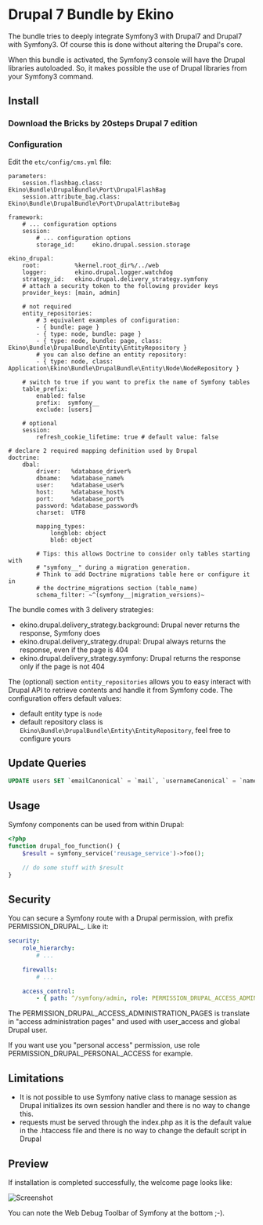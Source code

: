 Drupal 7 Bundle by Ekino
========================

The bundle tries to deeply integrate Symfony3 with Drupal7 and Drupal7 with Symfony3. Of course this is done without
altering the Drupal's core.

When this bundle is activated, the Symfony3 console will have the Drupal libraries autoloaded. So, it makes possible
the use of Drupal libraries from your Symfony3 command.

Install
-------

### Download the Bricks by 20steps Drupal 7 edition

### Configuration

Edit the  ``etc/config/cms.yml`` file:

    parameters:
        session.flashbag.class:       Ekino\Bundle\DrupalBundle\Port\DrupalFlashBag
        session.attribute_bag.class:  Ekino\Bundle\DrupalBundle\Port\DrupalAttributeBag

    framework:
        # ... configuration options
        session:
            # ... configuration options
            storage_id:     ekino.drupal.session.storage

    ekino_drupal:
        root:          %kernel.root_dir%/../web
        logger:        ekino.drupal.logger.watchdog
        strategy_id:   ekino.drupal.delivery_strategy.symfony
        # attach a security token to the following provider keys
        provider_keys: [main, admin]

        # not required
        entity_repositories:
            # 3 equivalent examples of configuration:
            - { bundle: page }
            - { type: node, bundle: page }
            - { type: node, bundle: page, class: Ekino\Bundle\DrupalBundle\Entity\EntityRepository }
            # you can also define an entity repository:
            - { type: node, class: Application\Ekino\Bundle\DrupalBundle\Entity\Node\NodeRepository }

        # switch to true if you want to prefix the name of Symfony tables
        table_prefix:
            enabled: false
            prefix:  symfony__
            exclude: [users]

        # optional
        session:
            refresh_cookie_lifetime: true # default value: false

    # declare 2 required mapping definition used by Drupal
    doctrine:
        dbal:
            driver:   %database_driver%
            dbname:   %database_name%
            user:     %database_user%
            host:     %database_host%
            port:     %database_port%
            password: %database_password%
            charset:  UTF8

            mapping_types:
                longblob: object
                blob: object

            # Tips: this allows Doctrine to consider only tables starting with
            # "symfony__" during a migration generation.
            # Think to add Doctrine migrations table here or configure it in
            # the doctrine_migrations section (table_name)
            schema_filter: ~^(symfony__|migration_versions)~

The bundle comes with 3 delivery strategies:

* ekino.drupal.delivery_strategy.background: Drupal never returns the response, Symfony does
* ekino.drupal.delivery_strategy.drupal: Drupal always returns the response, even if the page is 404
* ekino.drupal.delivery_strategy.symfony: Drupal returns the response only if the page is not 404

The (optional) section ``entity_repositories`` allows you to easy interact with
Drupal API to retrieve contents and handle it from Symfony code.
The configuration offers default values:

* default entity type is ``node``
* default repository class is ``Ekino\Bundle\DrupalBundle\Entity\EntityRepository``, feel free to configure yours

Update Queries
--------------

``` sql
UPDATE users SET `emailCanonical` = `mail`, `usernameCanonical` = `name`, `roles` = 'b:0;';
```

Usage
-----

Symfony components can be used from within Drupal:

``` php
<?php
function drupal_foo_function() {
    $result = symfony_service('reusage_service')->foo();

    // do some stuff with $result
}
```

Security
--------

You can secure a Symfony route with a Drupal permission, with prefix PERMISSION_DRUPAL_.
Like it:

``` yml
security:
    role_hierarchy:
        # ...

    firewalls:
        # ...

    access_control:
        - { path: ^/symfony/admin, role: PERMISSION_DRUPAL_ACCESS_ADMINISTRATION_PAGES }

```

The PERMISSION_DRUPAL_ACCESS_ADMINISTRATION_PAGES is translate in "access administration pages"
and used with user_access and global Drupal user.

If you want use you "personal access" permission, use role PERMISSION_DRUPAL_PERSONAL_ACCESS for example.


Limitations
-----------

* It is not possible to use Symfony native class to manage session as Drupal initializes its own session handler
and there is no way to change this.
* requests must be served through the index.php as it is the default value in the .htaccess file and there is no
way to change the default script in Drupal

Preview
-------

If installation is completed successfully, the welcome page looks like:

![Screenshot](https://raw.github.com/ekino/EkinoDrupalBundle/2.2/Resources/doc/images/welcome.png)

You can note the Web Debug Toolbar of Symfony at the bottom ;-).
